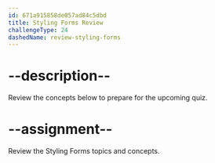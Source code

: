 ```yaml
---
id: 671a915858de057ad84c5dbd
title: Styling Forms Review
challengeType: 24
dashedName: review-styling-forms
---
```


# --description--

Review the concepts below to prepare for the upcoming quiz.



# --assignment--

Review the Styling Forms topics and concepts.
